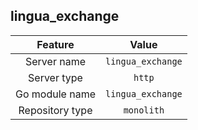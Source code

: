 ## lingua_exchange

| Feature             | Value          |
| :----------------: | :-----------: |
| Server name      |  `lingua_exchange`   |
| Server type        |  `http`   |
| Go module name |  `lingua_exchange`  |
| Repository type   |  `monolith`  |

